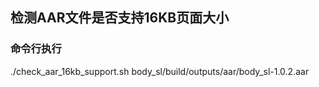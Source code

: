 
## 检测AAR文件是否支持16KB页面大小


### 命令行执行
./check_aar_16kb_support.sh body_sl/build/outputs/aar/body_sl-1.0.2.aar
